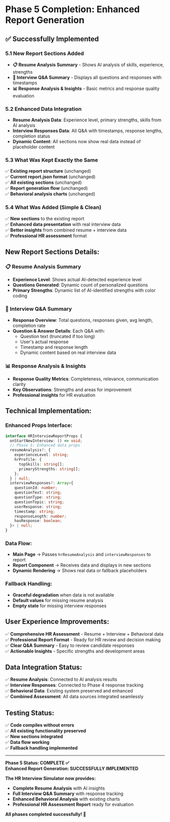 # Phase 5 Completion: Enhanced Report Generation

## ✅ **Successfully Implemented**

### **5.1 New Report Sections Added**

- **📋 Resume Analysis Summary** - Shows AI analysis of skills, experience, strengths
- **💬 Interview Q&A Summary** - Displays all questions and responses with timestamps
- **📊 Response Analysis & Insights** - Basic metrics and response quality evaluation

### **5.2 Enhanced Data Integration**

- **Resume Analysis Data**: Experience level, primary strengths, skills from AI analysis
- **Interview Responses Data**: All Q&A with timestamps, response lengths, completion status
- **Dynamic Content**: All sections now show real data instead of placeholder content

### **5.3 What Was Kept Exactly the Same**

✅ **Existing report structure** (unchanged)  
✅ **Current report.json format** (unchanged)  
✅ **All existing sections** (unchanged)  
✅ **Report generation flow** (unchanged)  
✅ **Behavioral analysis charts** (unchanged)

### **5.4 What Was Added (Simple & Clean)**

✅ **New sections** to the existing report  
✅ **Enhanced data presentation** with real interview data  
✅ **Better insights** from combined resume + interview data  
✅ **Professional HR assessment** format

## **New Report Sections Details:**

### **📋 Resume Analysis Summary**

- **Experience Level**: Shows actual AI-detected experience level
- **Questions Generated**: Dynamic count of personalized questions
- **Primary Strengths**: Dynamic list of AI-identified strengths with color coding

### **💬 Interview Q&A Summary**

- **Response Overview**: Total questions, responses given, avg length, completion rate
- **Question & Answer Details**: Each Q&A with:
  - Question text (truncated if too long)
  - User's actual response
  - Timestamp and response length
  - Dynamic content based on real interview data

### **📊 Response Analysis & Insights**

- **Response Quality Metrics**: Completeness, relevance, communication clarity
- **Key Observations**: Strengths and areas for improvement
- **Professional insights** for HR evaluation

## **Technical Implementation:**

### **Enhanced Props Interface:**

```typescript
interface HRInterviewReportProps {
  onStartNewInterview: () => void;
  // Phase 5: Enhanced data props
  resumeAnalysis?: {
    experienceLevel: string;
    hrProfile: {
      topSkills: string[];
      primaryStrengths: string[];
    };
  } | null;
  interviewResponses?: Array<{
    questionId: number;
    questionText: string;
    questionType: string;
    questionTopic: string;
    userResponse: string;
    timestamp: string;
    responseLength: number;
    hasResponse: boolean;
  }> | null;
}
```

### **Data Flow:**

- **Main Page** → Passes `hrResumeAnalysis` and `interviewResponses` to report
- **Report Component** → Receives data and displays in new sections
- **Dynamic Rendering** → Shows real data or fallback placeholders

### **Fallback Handling:**

- **Graceful degradation** when data is not available
- **Default values** for missing resume analysis
- **Empty state** for missing interview responses

## **User Experience Improvements:**

✅ **Comprehensive HR Assessment** - Resume + Interview + Behavioral data  
✅ **Professional Report Format** - Ready for HR review and decision making  
✅ **Clear Q&A Summary** - Easy to review candidate responses  
✅ **Actionable Insights** - Specific strengths and development areas

## **Data Integration Status:**

✅ **Resume Analysis**: Connected to AI analysis results  
✅ **Interview Responses**: Connected to Phase 4 response tracking  
✅ **Behavioral Data**: Existing system preserved and enhanced  
✅ **Combined Assessment**: All data sources integrated seamlessly

## **Testing Status:**

✅ **Code compiles without errors**  
✅ **All existing functionality preserved**  
✅ **New sections integrated**  
✅ **Data flow working**  
✅ **Fallback handling implemented**

---

**Phase 5 Status: COMPLETE ✅**  
**Enhanced Report Generation: SUCCESSFULLY IMPLEMENTED**

**The HR Interview Simulator now provides:**

- **Complete Resume Analysis** with AI insights
- **Full Interview Q&A Summary** with response tracking
- **Enhanced Behavioral Analysis** with existing charts
- **Professional HR Assessment Report** ready for evaluation

**All phases completed successfully! 🎉**
